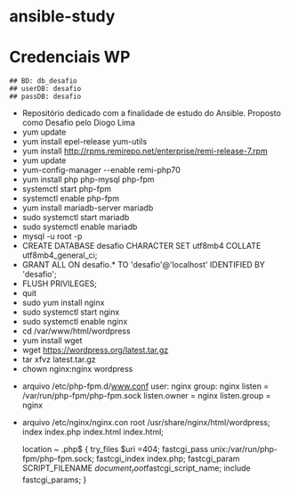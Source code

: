 # ansible-study

# Credenciais WP
	## BD: db_desafio
	## userDB: desafio
	## passDB: desafio
	
* Repositório dedicado com a finalidade de estudo do Ansible. Proposto como Desafio pelo Diogo Lima
* yum update
* yum install epel-release yum-utils
* yum install http://rpms.remirepo.net/enterprise/remi-release-7.rpm 
* yum update
* yum-config-manager --enable remi-php70
* yum install php php-mysql php-fpm
* systemctl start php-fpm
* systemctl enable php-fpm
* yum install mariadb-server mariadb
* sudo systemctl start mariadb
* sudo systemctl enable mariadb
* mysql -u root -p
* CREATE DATABASE desafio CHARACTER SET utf8mb4 COLLATE utf8mb4_general_ci;
* GRANT ALL ON desafio.* TO 'desafio'@'localhost' IDENTIFIED BY 'desafio';
* FLUSH PRIVILEGES;
* quit
* sudo yum install nginx 
* sudo systemctl start nginx
* sudo systemctl enable nginx
* cd /var/www/html/wordpress
* yum install wget
* wget https://wordpress.org/latest.tar.gz
* tar xfvz latest.tar.gz
* chown nginx:nginx wordpress
- arquivo /etc/php-fpm.d/www.conf
	user: nginx
	group: nginx
	listen = /var/run/php-fpm/php-fpm.sock
	listen.owner = nginx
	listen.group = nginx
- arquivo /etc/nginx/nginx.con
	root /usr/share/nginx/html/wordpress;
        index index.php index.html index.html;
	
	location ~ \.php$ {
            try_files $uri =404;
           fastcgi_pass unix:/var/run/php-fpm/php-fpm.sock;
            fastcgi_index index.php;
            fastcgi_param SCRIPT_FILENAME $document_root$fastcgi_script_name;
            include fastcgi_params;
        }
	
	
